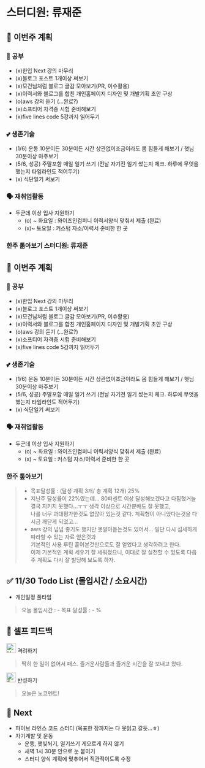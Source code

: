 # 스터디원: 류재준

## 🚀 이번주 계획

### 📝 공부
- (x)한입 Next 강의 마무리
- (x)블로그 포스트 1개이상 써보기
- (x)모건님처럼 블로그 글감 모아보기(PR, 이슈활용)
- (x)이력서와 블로그를 합친 개인홈페이지 디자인 및 개발기획 초안 구상
- (o)aws 강의 듣기 (...완료?)
- (x)소프티어 자격증 시험 준비해보기
- (x)five lines code 5강까지 읽어두기
### 💕 생존기술
- (1/6) 운동 10분이든 30분이든 시간 상관없이조금이라도 몸 힘들게 해보기 / 햇님 30분이상 마주보기
- (5/6, 성공) 주말포함 매일 일기 쓰기 (전날 자기전 일기 썼는지 체크. 하루에 무엇을 했는지 타임라인도 적어두기)
- (x) 식단일기 써보기
### 🗣️ 재취업활동
- 두군데 이상 입사 지원하기
  - (o) ~ 화요일 : 와이즈인컴퍼니 이력서양식 맞춰서 제출 (완료)
  - (x)~ 토요일 : 커스텀 자소/이력서 준비한 한 곳

### 한주 톪아보기 스터디원: 류재준

## 🚀 이번주 계획

### 📝 공부
- (x)한입 Next 강의 마무리
- (x)블로그 포스트 1개이상 써보기
- (x)모건님처럼 블로그 글감 모아보기(PR, 이슈활용)
- (x)이력서와 블로그를 합친 개인홈페이지 디자인 및 개발기획 초안 구상
- (o)aws 강의 듣기 (...완료?)
- (x)소프티어 자격증 시험 준비해보기
- (x)five lines code 5강까지 읽어두기
### 💕 생존기술
- (1/6) 운동 10분이든 30분이든 시간 상관없이조금이라도 몸 힘들게 해보기 / 햇님 30분이상 마주보기
- (5/6, 성공) 주말포함 매일 일기 쓰기 (전날 자기전 일기 썼는지 체크. 하루에 무엇을 했는지 타임라인도 적어두기)
- (x) 식단일기 써보기
### 🗣️ 재취업활동
- 두군데 이상 입사 지원하기
  - (o) ~ 화요일 : 와이즈인컴퍼니 이력서양식 맞춰서 제출 (완료)
  - (x) ~ 토요일 : 커스텀 자소/이력서 준비한 한 곳

### 한주 톺아보기
> - 목표달성률 : (달성 계획 3개/ 총 계획 12개) 25%
> - 지난주 달성률이 22%였는데... 80퍼센트 이상 달성해보겠다고 다짐했거늘 결국 지키지 못했다...ㅜㅜ 생각 이상으로 시간분배도 잘 못했고, <br/>
> 나를 너무 과대평가한것도 없잖아 있는것 같다. 계획형이 아니었다는것을 다시금 깨닫게 되었고...<br/>
> - aws 강의 넘넘 좋기도 했지만 못알아듣는것도 있어서... 일단 다시 섬세하게 따라할 수 있는 자료 얻은것과<br/>
> 기본적인 사용 루틴 훝어본것만으로도 잘 얻었다고 생각하려고 한다.<br/>
> 이제 기본적인 계획 세우기 잘 세워졌으니, 이대로 잘 실천할 수 있도록 다음주 계획도 다시 잘 빌딩해 보도록 하자.


## ✅ 11/30 Todo List (몰입시간 / 소요시간)

- 개인일정 풀타임

> 오늘 몰입시간 : -
> 목표 달성률 : - %

## 🎉 셀프 피드백

<img src="https://raw.githubusercontent.com/Tarikul-Islam-Anik/Animated-Fluent-Emojis/master/Emojis/Smilies/Hugging%20Face.png" alt="Hugging Face" width="25" height="25"> 격려하기</img>

> 딱히 한 일이 없어서 패스. 즐거운사람들과 즐거운 시간을 잘 보내고 왔다.


<img src="https://raw.githubusercontent.com/Tarikul-Islam-Anik/Animated-Fluent-Emojis/master/Emojis/Smilies/Face%20with%20Monocle.png" alt="Face with Monocle" width="25" height="25"> 반성하기</img>

> 오늘은 노코멘트!

## 🌱 Next
- 파이브 라인스 코드 스터디 (목표한 장까지는 다 못읽고 갈듯...ㅎ)
- 자기계발 및 운동
  - 운동, 햇빛쐬기, 일기쓰기 게으르게 하지 않기
  - 새벽 1시 30분 안으로 눈 붙이기
  - 스터디 양식 계획에 맞추어서 직관적이도록 수정
